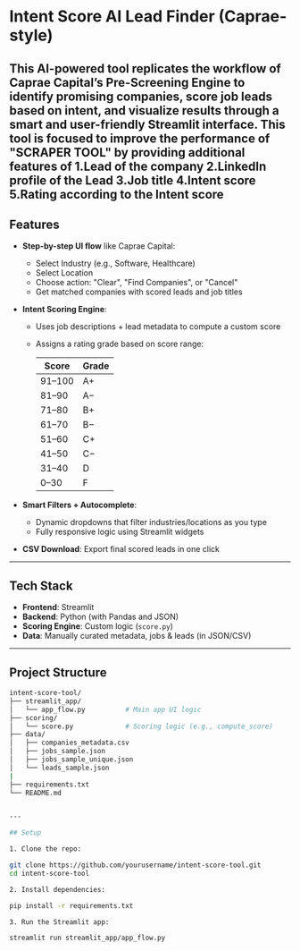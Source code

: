 # Intent Score AI Lead Finder (Caprae-style)

This AI-powered tool replicates the workflow of **Caprae Capital’s Pre-Screening Engine** to identify promising companies, score job leads based on intent, and visualize results through a smart and user-friendly Streamlit interface.
This tool is focused to improve the performance of "SCRAPER TOOL" by providing additional features of 
1.Lead of the company
2.LinkedIn profile of the Lead
3.Job title
4.Intent score
5.Rating according to the Intent score
---

## Features

- **Step-by-step UI flow** like Caprae Capital:
  - Select Industry (e.g., Software, Healthcare)
  - Select Location
  - Choose action: "Clear", "Find Companies", or "Cancel"
  - Get matched companies with scored leads and job titles

- **Intent Scoring Engine**:
  - Uses job descriptions + lead metadata to compute a custom score
  - Assigns a rating grade based on score range:

    | Score | Grade |
    |-------|--------|
    | 91–100 | A+     |
    | 81–90  | A−     |
    | 71–80  | B+     |
    | 61–70  | B−     |
    | 51–60  | C+     |
    | 41–50  | C−     |
    | 31–40  | D      |
    | 0–30   | F      |

- **Smart Filters + Autocomplete**:
  - Dynamic dropdowns that filter industries/locations as you type
  - Fully responsive logic using Streamlit widgets

- **CSV Download**: Export final scored leads in one click

---

## Tech Stack

- **Frontend**: Streamlit
- **Backend**: Python (with Pandas and JSON)
- **Scoring Engine**: Custom logic (`score.py`)
- **Data**: Manually curated metadata, jobs & leads (in JSON/CSV)

---

## Project Structure

```bash
intent-score-tool/
├── streamlit_app/
│   └── app_flow.py          # Main app UI logic
├── scoring/
│   └── score.py             # Scoring logic (e.g., compute_score)
├── data/
│   ├── companies_metadata.csv       
│   ├── jobs_sample.json
│   ├── jobs_sample_unique.json
│   └── leads_sample.json
|       
├── requirements.txt
└── README.md


---

## Setup

1. Clone the repo:

git clone https://github.com/yourusername/intent-score-tool.git
cd intent-score-tool

2. Install dependencies:

pip install -r requirements.txt

3. Run the Streamlit app:

streamlit run streamlit_app/app_flow.py


